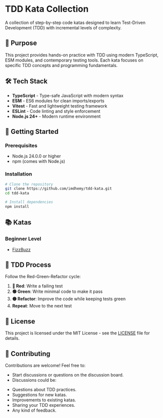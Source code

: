 # TDD Kata Collection

A collection of step-by-step code katas designed to learn Test-Driven Development (TDD) with incremental levels of
complexity.

## 🎯 Purpose

This project provides hands-on practice with TDD using modern TypeScript, ESM modules, and contemporary testing tools.
Each kata focuses on specific TDD concepts and programming fundamentals.

## 🛠 Tech Stack

- **TypeScript** - Type-safe JavaScript with modern syntax
- **ESM** - ES6 modules for clean imports/exports
- **Vitest** - Fast and lightweight testing framework
- **ESLint** - Code linting and style enforcement
- **Node.js 24+** - Modern runtime environment

## 🚀 Getting Started

### Prerequisites

- Node.js 24.0.0 or higher
- npm (comes with Node.js)

### Installation

```bash
# Clone the repository
git clone https://github.com/imdhemy/tdd-kata.git
cd tdd-kata

# Install dependencies
npm install
```

## 📚 Katas

### Beginner Level

- [FizzBuzz](./src/01-fizzbuzz)

## 🔄 TDD Process

Follow the Red-Green-Refactor cycle:

1. **🔴 Red**: Write a failing test
2. **🟢 Green**: Write minimal code to make it pass
3. **🟡 Refactor**: Improve the code while keeping tests green
4. **Repeat**: Move to the next test

## 📜 License

This project is licensed under the MIT License - see the [LICENSE](LICENSE) file for details.

## 🤝 Contributing

Contributions are welcome! Feel free to:

- Start discussions or questions on the discussion board.
- Discussions could be:

+ Questions about TDD practices.
+ Suggestions for new katas.
+ Improvements to existing katas.
+ Sharing your TDD experiences.
+ Any kind of feedback.
